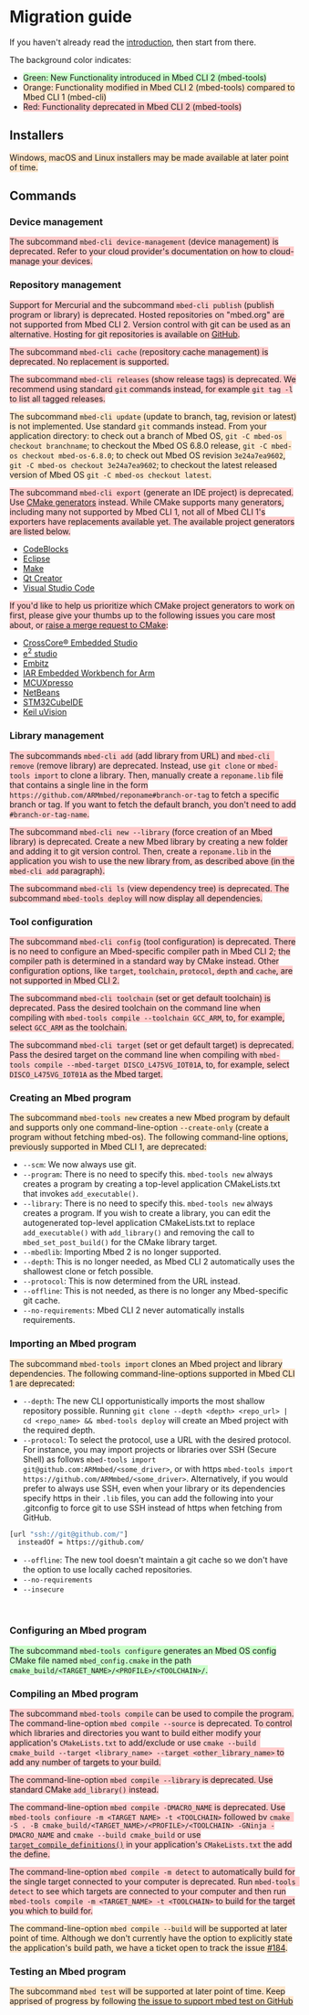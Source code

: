 # Migration guide

If you haven't already read the [introduction](./intro.md), then start from there.

The background color indicates:

* <span style="background-color:#ccffcc;">Green: New Functionality
  introduced in Mbed CLI 2 (mbed-tools)</span>
* <span style="background-color:#ffe6cc;">Orange: Functionality
  modified in Mbed CLI 2 (mbed-tools) compared to Mbed CLI 1 (mbed-cli)</span>
* <span style="background-color:#ffcccc;">Red: Functionality deprecated
  in Mbed CLI 2 (mbed-tools)</span>

## Installers
<span style="background-color:#ffe6cc;">Windows, macOS and Linux
installers may be made available at later point of time.</span><br>

## Commands

### Device management
<span style="background-color:#ffcccc;">The subcommand `mbed-cli
device-management` (device management) is deprecated. Refer to your cloud
provider's documentation on how to cloud-manage your devices.</span><br>

### Repository management
<span style="background-color:#ffcccc;">Support for Mercurial and the
subcommand `mbed-cli publish` (publish program or library) is deprecated.
Hosted repositories on "mbed.org" are not supported from Mbed CLI 2. Version
control with git can be used as an alternative. Hosting for git repositories is
available on [GitHub](https://github.com/).</span><br>

<span style="background-color:#ffcccc;">The subcommand `mbed-cli cache`
(repository cache management) is deprecated. No replacement is
supported.</span><br>

<span style="background-color:#ffcccc;">The subcommand `mbed-cli releases`
(show release tags) is deprecated. We recommend using standard `git` commands
instead, for example `git tag -l` to list all tagged releases.</span><br>

<span style="background-color:#ffe6cc;">The subcommand `mbed-cli
update` (update to branch, tag, revision or latest) is not implemented. Use
standard `git` commands instead. From your application directory: to check out
a branch of Mbed OS, `git -C mbed-os checkout branchname`; to checkout the Mbed
OS 6.8.0 release, `git -C mbed-os checkout mbed-os-6.8.0`; to check out Mbed OS
revision `3e24a7ea9602`, `git -C mbed-os checkout 3e24a7ea9602`; to checkout
the latest released version of Mbed OS `git -C mbed-os checkout
latest`.</span><br>

<span style="background-color:#ffcccc;">The subcommand `mbed-cli export`
(generate an IDE project) is deprecated. Use [CMake
generators](https://cmake.org/cmake/help/latest/manual/cmake-generators.7.html)
instead. While CMake supports many generators, including many not supported by
Mbed CLI 1, not all of Mbed CLI 1's exporters have replacements available yet.
The available project generators are listed below.</span><br>

- [CodeBlocks](https://cmake.org/cmake/help/latest/generator/CodeBlocks.html)
- [Eclipse](https://cmake.org/cmake/help/latest/generator/Eclipse%20CDT4.html)
- [Make](https://cmake.org/cmake/help/latest/manual/cmake-generators.7.html#id10)
- [Qt Creator](https://doc.qt.io/qtcreator/creator-project-cmake.html)
- [Visual Studio Code](https://marketplace.visualstudio.com/items?itemName=ms-vscode.cmake-tools)

<span style="background-color:#ffcccc;">If you'd like to help us prioritize
which CMake project generators to work on first, please give your thumbs up to
the following issues you care most about, or [raise a merge request to
CMake](https://gitlab.kitware.com/cmake/cmake/-/merge_requests):</span><br>

- [CrossCore® Embedded Studio](https://github.com/ARMmbed/mbed-tools/issues/249)
- [e<sup>2</sup> studio](https://github.com/ARMmbed/mbed-tools/issues/250)
- [Embitz](https://github.com/ARMmbed/mbed-tools/issues/251)
- [IAR Embedded Workbench for Arm](https://github.com/ARMmbed/mbed-tools/issues/252)
- [MCUXpresso](https://github.com/ARMmbed/mbed-tools/issues/253)
- [NetBeans](https://github.com/ARMmbed/mbed-tools/issues/254)
- [STM32CubeIDE](https://github.com/ARMmbed/mbed-tools/issues/257)
- [Keil uVision](https://github.com/ARMmbed/mbed-tools/issues/256)

### Library management

<span style="background-color:#ffcccc;">The subcommands `mbed-cli add` (add
library from URL) and `mbed-cli remove` (remove library) are deprecated.
Instead, use `git clone` or `mbed-tools import` to clone a library. Then,
manually create a `reponame.lib` file that contains a single line in the form
`https://github.com/ARMmbed/reponame#branch-or-tag` to fetch a specific branch
or tag. If you want to fetch the default branch, you don't need to add
`#branch-or-tag-name`.</span><br>

<span style="background-color:#ffcccc;">The subcommand `mbed-cli new --library`
(force creation of an Mbed library) is deprecated. Create a new Mbed library by
creating a new folder and adding it to git version control. Then, create a
`reponame.lib` in the application you wish to use the new library from, as
described above (in the `mbed-cli add` paragraph).</span><br>

<span style="background-color:#ffcccc;">The subcommand `mbed-cli ls` (view
dependency tree) is deprecated. The subcommand `mbed-tools deploy` will now
display all dependencies.</span><br>

### Tool configuration
<span style="background-color:#ffcccc;">The subcommand `mbed-cli config` (tool
configuration) is deprecated. There is no need to configure an Mbed-specific
compiler path in Mbed CLI 2; the compiler path is determined in a standard way
by CMake instead. Other configuration options, like `target`, `toolchain`,
`protocol`, `depth` and `cache`, are not supported in Mbed CLI 2.</span><br>

<span style="background-color:#ffcccc;">The subcommand `mbed-cli toolchain`
(set or get default toolchain) is deprecated. Pass the desired toolchain on the
command line when compiling with `mbed-tools compile --toolchain GCC_ARM`, to,
for example, select `GCC_ARM` as the toolchain.</span><br>

<span style="background-color:#ffcccc;">The subcommand `mbed-cli target` (set
or get default target) is deprecated. Pass the desired target on the command
line when compiling with `mbed-tools compile --mbed-target
DISCO_L475VG_IOT01A`, to, for example, select `DISCO_L475VG_IOT01A` as the
Mbed target.</span><br>


### Creating an Mbed program
<span style="background-color:#ffe6cc;">The subcommand `mbed-tools new` creates
a new Mbed program by default and supports only one command-line-option
`--create-only` (create a program without fetching mbed-os). The following
command-line options, previously supported in Mbed CLI 1, are deprecated:

* `--scm`: We now always use git.
* `--program`: There is no need to specify this. `mbed-tools new` always
  creates a program by creating a top-level application CMakeLists.txt that
  invokes `add_executable()`.
* `--library`: There is no need to specify this. `mbed-tools new` always
  creates a program. If you wish to create a library, you can edit the
  autogenerated top-level application CMakeLists.txt to replace
  `add_executable()` with `add_library()` and removing the call to
  `mbed_set_post_build()` for the CMake library target.
* `--mbedlib`: Importing Mbed 2 is no longer supported.
* `--depth`: This is no longer needed, as Mbed CLI 2 automatically uses the
  shallowest clone or fetch possible.
* `--protocol`: This is now determined from the URL instead.
* `--offline`: This is not needed, as there is no longer any Mbed-specific git
  cache.
* `--no-requirements`: Mbed CLI 2 never automatically installs requirements.
</span><br>

### Importing an Mbed program
<span style="background-color:#ffe6cc;">The subcommand `mbed-tools
import` clones an Mbed project and library dependencies. The following
command-line-options supported in Mbed CLI 1 are deprecated:

* `--depth`: The new CLI opportunistically imports the most shallow repository
  possible. Running `git clone --depth <depth> <repo_url> | cd <repo_name> &&
  mbed-tools deploy` will create an Mbed project with the required depth.
* `--protocol`: To select the protocol, use a URL with the
  desired protocol. For instance, you may import projects or libraries over SSH
  (Secure Shell) as follows `mbed-tools import
  git@github.com:ARMmbed/<some_driver>`, or with https `mbed-tools import
  https://github.com/ARMmbed/<some_driver>`. Alternatively, if you would prefer
  to always use SSH, even when your library or its dependencies specify https
  in their `.lib` files, you can add the following into your .gitconfig to
  force git to use SSH instead of https when fetching from GitHub.

```sh
[url "ssh://git@github.com/"]
  insteadOf = https://github.com/
```

* `--offline`: The new tool doesn't maintain a git cache so we don't have the
  option to use locally cached repositories.
* `--no-requirements`
* `--insecure`

</span><br>

### Configuring an Mbed program

<span style="background-color:#ccffcc;">The subcommand `mbed-tools configure`
generates an Mbed OS config CMake file named `mbed_config.cmake` in the path
`cmake_build/<TARGET_NAME>/<PROFILE>/<TOOLCHAIN>/`.</span><br>

### Compiling an Mbed program

<span style="background-color:#ffcccc;">The subcommand `mbed-tools
compile` can be used to compile the program. The command-line-option `mbed
compile --source` is deprecated. To control which libraries and directories you
want to build either modify your application's `CMakeLists.txt` to add/exclude
or use `cmake --build cmake_build --target <library_name> --target
<other_library_name>` to add any number of targets to your build.</span><br>

<span style="background-color:#ffcccc;">The command-line-option `mbed
compile --library` is deprecated. Use standard CMake `add_library()`
instead.</span><br>

<span style="background-color:#ffcccc;">The command-line-option `mbed compile
-DMACRO_NAME` is deprecated. Use `mbed-tools configure -m <TARGET_NAME> -t
<TOOLCHAIN>` followed by `cmake -S . -B
cmake_build/<TARGET_NAME>/<PROFILE>/<TOOLCHAIN> -GNinja -DMACRO_NAME` and
`cmake --build cmake_build` or use
[`target_compile_definitions()`](https://cmake.org/cmake/help/latest/command/target_compile_definitions.html)
in your application's `CMakeLists.txt` the add the define.</span><br>

<span style="background-color:#ffcccc;">The command-line-option `mbed compile
-m detect` to automatically build for the single target connected to your
computer is deprecated. Run `mbed-tools detect` to see which targets are
connected to your computer and then run `mbed-tools compile -m <TARGET_NAME> -t
<TOOLCHAIN>` to build for the target you which to build for.</span><br>

<span style="background-color:#ffe6cc;">The command-line-option `mbed
compile --build` will be supported at later point of time. Although we don't
currently have the option to explicitly state the application's build path, we
have a ticket open to track the issue
[#184](https://github.com/ARMmbed/mbed-tools/issues/184).</span><br>

### Testing an Mbed program

<span style="background-color:#ffe6cc;">The subcommand `mbed test` will be
supported at later point of time. Keep apprised of progress by following [the
issue to support mbed test on
GitHub](https://github.com/ARMmbed/mbed-tools/issues/151)</span><br>
